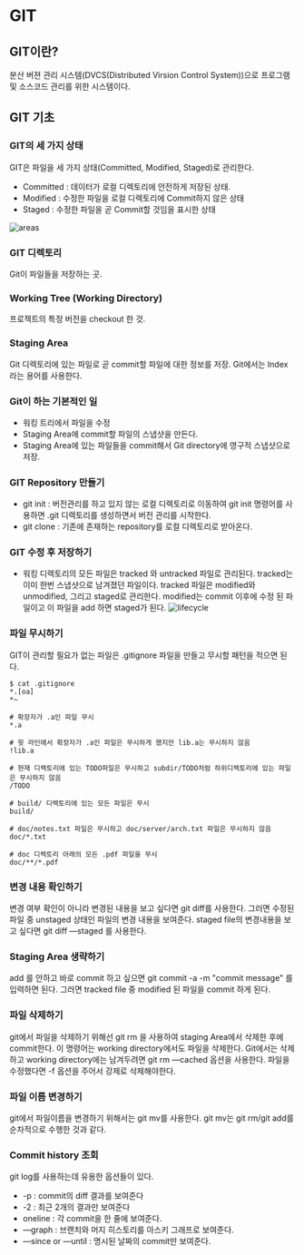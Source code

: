 # GIT

## GIT이란?

분산 버젼 관리 시스템(DVCS(Distributed Virsion Control System))으로 프로그램 및 소스코드 관리를 위한 시스템이다.

## GIT 기초

### GIT의 세 가지 상태

GIT은 파일을 세 가지 상태(Committed, Modified, Staged)로 관리한다. 

- Committed : 데이터가 로컬 디렉토리에 안전하게 저장된 상태.
- Modified : 수정한 파일을 로컬 디렉토리에 Commit하지 않은 상태
- Staged : 수정한 파일을 곧 Commit할 것임을 표시한 상태

![areas](https://git-scm.com/book/en/v2/images/areas.png)

### GIT 디렉토리

Git이 파일들을 저장하는 곳.

### Working Tree (Working Directory)

프로젝트의 특정 버전을 checkout 한 것.

### Staging Area

Git 디렉토리에 있는 파일로 곧 commit할 파일에 대한 정보를 저장. Git에서는 Index라는 용어를 사용한다.

### Git이 하는 기본적인 일

- 워킹 트리에서 파일을 수정
- Staging Area에 commit할 파일의 스냅샷을 만든다.
- Staging Area에 있는 파일들을 commit해서 Git directory에 영구적 스냅샷으로 저장.

### GIT Repository 만들기

- git init : 버전관리를 하고 있지 않는 로컬 디렉토리로 이동하여 git init 명령어를 사용하면 .git 디렉토리를 생성하면서 버전 관리를 시작한다. 
- git clone : 기존에 존재하는 repository를 로컬 디렉토리로 받아온다.

### GIT 수정 후 저장하기

- 워킹 디렉토리의 모든 파일은 tracked 와 untracked 파일로 관리된다. tracked는 이미 한번 스냅샷으로 남겨졌던 파일이다. tracked 파일은 modified와 unmodified, 그리고 staged로  관리한다. modified는 commit 이후에  수정 된 파일이고 이 파일을 add 하면 staged가 된다. ![lifecycle](https://git-scm.com/book/en/v2/images/lifecycle.png)

### 파일 무시하기

GIT이 관리할 필요가 없는 파일은 .gitignore 파일을 만들고 무시할 패턴을 적으면 된다.

```console
$ cat .gitignore
*.[oa]
*~
```

```
# 확장자가 .a인 파일 무시
*.a

# 윗 라인에서 확장자가 .a인 파일은 무시하게 했지만 lib.a는 무시하지 않음
!lib.a

# 현재 디렉토리에 있는 TODO파일은 무시하고 subdir/TODO처럼 하위디렉토리에 있는 파일은 무시하지 않음
/TODO

# build/ 디렉토리에 있는 모든 파일은 무시
build/

# doc/notes.txt 파일은 무시하고 doc/server/arch.txt 파일은 무시하지 않음
doc/*.txt

# doc 디렉토리 아래의 모든 .pdf 파일을 무시
doc/**/*.pdf
```

### 변경 내용 확인하기

변경 여부 확인이 아니라 변경된 내용을 보고 싶다면 git diff를 사용한다. 그러면 수정된 파일 중 unstaged 상태인 파일의 변경 내용을 보여준다.  staged file의 변경내용을 보고 싶다면 git diff —staged 를 사용한다.

### Staging Area 생략하기

add 를 안하고 바로 commit 하고 싶으면 git commit -a -m "commit message" 를 입력하면 된다. 그러면 tracked file 중 modified 된 파일을 commit 하게 된다.

### 파일 삭제하기

git에서 파일을 삭제하기 위해선 git rm 을 사용하여 staging Area에서 삭제한 후에 commit한다. 이 명령어는 working directory에서도 파일을 삭제한다. Git에서는 삭제하고 working directory에는 남겨두려면 git rm —cached 옵션을 사용한다. 파일을 수정했다면 -f 옵션을 주어서 강제로 삭제해야한다. 

### 파일 이름 변경하기

git에서 파일이름을 변경하기 위해서는 git mv를 사용한다. git mv는 git rm/git add를 순차적으로 수행한 것과 같다.

### Commit history 조회

git log를 사용하는데 유용한 옵션들이 있다.

- -p : commit의 diff 결과를 보여준다
- -2 : 최근 2개의 결과만 보여준다
- oneline : 각 commit을 한 줄에 보여준다.
- —graph : 브랜치와 머지 히스토리를 아스키 그래프로 보여준다.
- —since or —until : 명시된 날짜의 commit만 보여준다.
